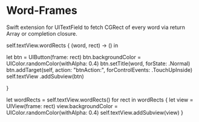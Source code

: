 # Word-Frames
Swift extension for UITextField to fetch CGRect of every word via return Array or completion closure.

self.textView.wordRects { (word, rect) -> () in
            
   let btn = UIButton(frame: rect)
    btn.backgroundColor = UIColor.randomColor(withAlpha: 0.4)
    btn.setTitle(word, forState: .Normal)
    btn.addTarget(self, action: "btnAction:", forControlEvents: .TouchUpInside)
    self.textView .addSubview(btn)
            
}
        
let wordRects = self.textView.wordRects()
    for rect in wordRects {
    let view = UIView(frame: rect)
    view.backgroundColor = UIColor.randomColor(withAlpha: 0.4)
    self.textView.addSubview(view)
}
